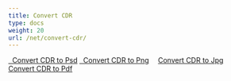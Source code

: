 ```yaml
---
title: Convert CDR
type: docs
weight: 20
url: /net/convert-cdr/
---
```


[  Convert CDR to Psd](/imaging/net/convert-cdr-to-psd/)
[  Convert CDR to Png](/imaging/net/convert-cdr-to-png/)
`  `[Convert CDR to Jpg](/imaging/net/convert-cdr-to-jpg/)
`  `[Convert CDR to Pdf](/imaging/net/convert-cdr-to-pdf/)
